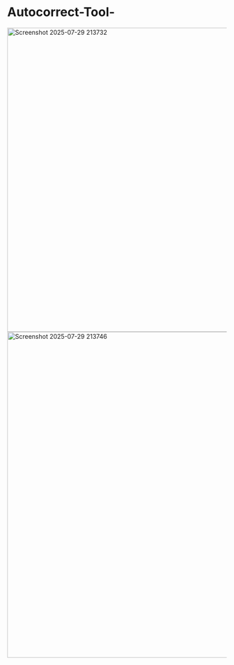 # Autocorrect-Tool-
<img width="1261" height="698" alt="Screenshot 2025-07-29 213732" src="https://github.com/user-attachments/assets/80572b65-6d48-4328-b143-398a68741ecb" />
<img width="1205" height="748" alt="Screenshot 2025-07-29 213746" src="https://github.com/user-attachments/assets/19c51fed-157d-43ff-9aff-7aabcf4ddf32" />
